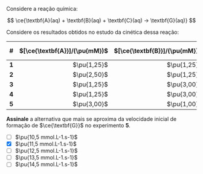Considere a reação química:

$$
\ce{\textbf{A}(aq) + \textbf{B}(aq) + \textbf{C}(aq) -> \textbf{G}(aq)}
$$


Considere os resultados obtidos no estudo da cinética dessa reação:

| # | $[\ce{\textbf{A}}]/(\pu{mM})$ | $[\ce{\textbf{B}}]/(\pu{mM})$ | $[\ce{\textbf{C}}]/(\pu{mM})$ | $r_{\ce{\textbf{G}}}/(\pu{mM.s-1})$ |
|---|--:|--:|--:|--:|
| **1** | $\pu{1,25}$ | $\pu{1,25}$ | $\pu{1,25}$ |   $\pu{8,7}$ |
| **2** | $\pu{2,50}$ | $\pu{1,25}$ | $\pu{1,25}$ |  $\pu{17,4}$ |
| **3** | $\pu{1,25}$ | $\pu{3,00}$ | $\pu{1,25}$ |  $\pu{50,8}$ |
| **4** | $\pu{1,25}$ | $\pu{3,00}$ | $\pu{3,75}$ | $\pu{457,0}$ |
| **5** | $\pu{3,00}$ | $\pu{1,00}$ | $\pu{1,15}$ |              |

**Assinale** a alternativa que mais se aproxima da velocidade inicial de formação de $\ce{\textbf{G}}$ no experimento **5**.

- [ ] $\pu{10,5 mmol.L-1.s-1}$
- [x] $\pu{11,5 mmol.L-1.s-1}$
- [ ] $\pu{12,5 mmol.L-1.s-1}$
- [ ] $\pu{13,5 mmol.L-1.s-1}$
- [ ] $\pu{14,5 mmol.L-1.s-1}$